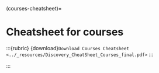 (courses-cheatsheet)=
# Cheatsheet for courses
:::{rubric} {download}`Download Courses Cheatsheet <../_resources/Discovery_CheatSheet_Courses_final.pdf>`
:::

:::
